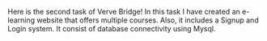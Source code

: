 Here is the second task of Verve Bridge!
In this task I have created an e-learning website that offers multiple courses.
Also, it includes a Signup and Login system. It consist of database connectivity using Mysql.
